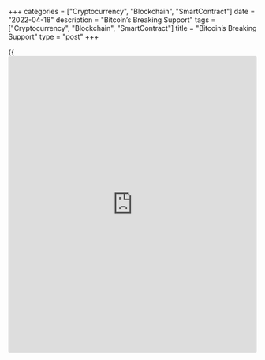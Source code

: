 +++
categories = ["Cryptocurrency", "Blockchain", "SmartContract"]
date = "2022-04-18"
description = "Bitcoin’s Breaking Support"
tags = ["Cryptocurrency", "Blockchain", "SmartContract"]
title = "Bitcoin’s Breaking Support"
type = "post"
+++

{{<iframe id="large-banner" src="https://www.bounty.group/#slide=9.0" width="100%" height="600" scrolling="no" style="border: 0px solid rgb(216, 221, 230); border-radius: 3px;">}}

Bitcoin declined by 5.7%, ending the week at around $40,300. Ethereum
lost 6.6%, while other leading altcoins in the top 10 fell from 2.9%
(Binance Coin) to 17% (Terra). The exception was XRP ( 0.8%).

![Bitcoin’s Breaking Support][1]

Monday began with a further 3.3% drawdown in [bitcoin](https://www.letsplayfx.com/blog/forex-for-bitcoin/) to $38.9K, which
had fallen below its support line since January. The signal for a break
of the mild upward trend would be a consolidation below the $38K levels.
If the bulls capitulate, the first cryptocurrency could be pushed into
the $32-35K range without much resistance. A consolidation scenario
below $30K would require an absolute disaster in the financial markets.
We have seen steady and impressive demand from long-term buyers as we
have fallen into this area.

The total capitalisation of the crypto market, according to
CoinMarketCap, fell by 7.3% over the week to $1.81 trillion. The Bitcoin
Dominance Index fell by 0.5% to 40.75% over the same period.

The cryptocurrency fear and greed index lost 4 points to 24 by Monday,
returning to “extreme fear” territory after two days of consolidation in
“fear”.

Bitcoin declined for the second week in a row under negative stock
market performance. Last week’s noticeable decline in BTC occurred on
Monday amid a significant drawdown in US stock indices.

Executives of the world’s largest crypto exchanges told CNBC that they
have recently noticed signs of a “crypto thaw” regarding governments’
changing attitude towards cryptocurrencies.

Portugal’s central bank has granted the country’s first crypto-asset
license to a bank. Bison Bank became the first bank in Portugal to offer
large customers cryptocurrency storage and trading services.

Cardano founder Hoskinson suggested that Musk join forces to create a
decentralised social network if Twitter does not come under the Tesla
founder’s control. Vlad Tenev, Robinhood’s CEO, said DOGE would become
the most used cryptocurrency for Internet payments. However, to do so,
developers must improve transaction processing speed.

_Source:[FXPro][2]_

   1. /files/downloads/a/5/4/a54e8a6f63aa7882f088f08c0a647c3e_5b13627b658b399284c622c8501a99ff.png
   2. /geturl/index/cd53ba0ee471d1e6492f94a0468e0f2d51b39d2f/